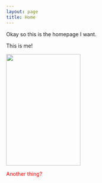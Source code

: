 ```yaml
---
layout: page
title: Home
---
```


<div>
    <p>Okay so this is the homepage I want.</p>
    <p>This is me!</p>
    <img style="object-fit: cover;" height=300 width=200 src="/assets/Head_shot_avatar.jpg">
</div>

<p style="color: red;">Another thing?<p>
